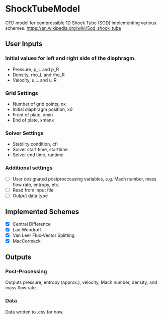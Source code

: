 # ShockTubeModel
CFD model for compressible 1D Shock Tube (SOD) implementing various schemes.
https://en.wikipedia.org/wiki/Sod_shock_tube

## User Inputs
### Initial values for left and right side of the diaphragm.
- Pressure, p_L and p_R
- Density, rho_L and rho_R
- Velocity, u_L and u_R
### Grid Settings
- Number of grid points, nx
- Initial diaphragm position, x0
- Front of plate, xmin
- End of plate, xmanx
### Solver Settings
- Stability condition, cfl
- Solver start time, starttime
- Solver end time, runtime
### Additional settings
- [ ] User designated postproccessing variables, e.g. Mach number, mass flow rate, entropy, etc.
- [ ] Read from input file
- [ ] Output data type

## Implemented Schemes
- [x] Central Difference
- [x] Lax-Wendroff
- [x] Van Leer Flux-Vector Splitting
- [x] MacCormack

## Outputs
### Post-Processing
Outputs pressure, entropy (approx.), velocity, Mach number, density, and mass flow rate.
### Data
Data written to .csv for now.
